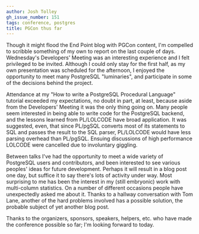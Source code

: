 ```yaml
---
author: Josh Tolley
gh_issue_number: 151
tags: conference, postgres
title: PGCon thus far
---
```




Though it might flood the End Point blog with PGCon content, I'm compelled to scribble something of my own to report on the last couple of days. Wednesday's Developers' Meeting was an interesting experience and I felt privileged to be invited. Although I could only stay for the first half, as my own presentation was scheduled for the afternoon, I enjoyed the opportunity to meet many PostgreSQL "luminaries", and participate in some of the decisions behind the project.

Attendance at my "How to write a PostgreSQL Procedural Language" tutorial exceeded my expectations, no doubt in part, at least, because aside from the Developers' Meeting it was the only thing going on. Many people seem interested in being able to write code for the PostgreSQL backend, and the lessons learned from PL/LOLCODE have broad application. It was suggested, even, that since PL/pgSQL converts most of its statements to SQL and passes the result to the SQL parser, PL/LOLCODE would have less parsing overhead than PL/pgSQL. Ensuing discussions of high performance LOLCODE were cancelled due to involuntary giggling.

Between talks I've had the opportunity to meet a wide variety of PostgreSQL users and contributors, and been interested to see various peoples' ideas for future development. Perhaps it will result in a blog post one day, but suffice it to say there's lots of activity under way. Most surprising to me has been the interest in my (still embryonic) work with multi-column statistics. On a number of different occasions people have unexpectedly asked me about it. Thanks to a hallway conversation with Tom Lane, another of the hard problems involved has a possible solution, the probable subject of yet another blog post.

Thanks to the organizers, sponsors, speakers, helpers, etc. who have made the conference possible so far; I'm looking forward to today.


